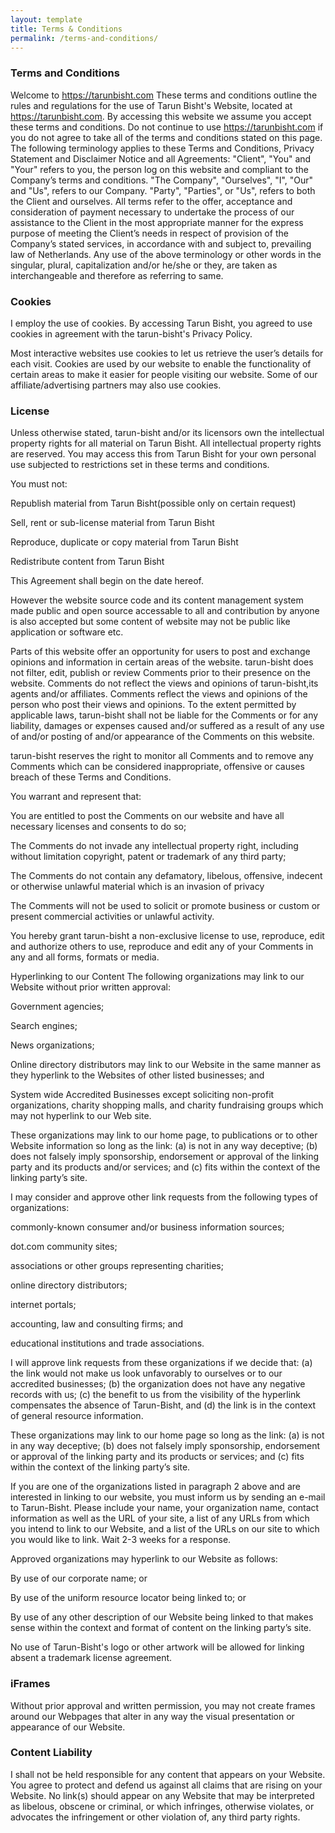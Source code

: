 ```yaml
---
layout: template
title: Terms & Conditions
permalink: /terms-and-conditions/
---
```


### Terms and Conditions
Welcome to https://tarunbisht.com
These terms and conditions outline the rules and regulations for the use of Tarun Bisht's Website, located at https://tarunbisht.com.
By accessing this website we assume you accept these terms and conditions. Do not continue to use https://tarunbisht.com if you do not agree to take all of the terms and conditions stated on this page.
The following terminology applies to these Terms and Conditions, Privacy Statement and Disclaimer Notice and all Agreements: "Client", "You" and "Your" refers to you, the person log on this website and compliant to the Company’s terms and conditions. "The Company", "Ourselves", "I", "Our" and "Us", refers to our Company. "Party", "Parties", or "Us", refers to both the Client and ourselves. All terms refer to the offer, acceptance and consideration of payment necessary to undertake the process of our assistance to the Client in the most appropriate manner for the express purpose of meeting the Client’s needs in respect of provision of the Company’s stated services, in accordance with and subject to, prevailing law of Netherlands. Any use of the above terminology or other words in the singular, plural, capitalization and/or he/she or they, are taken as interchangeable and therefore as referring to same.

### Cookies
I employ the use of cookies. By accessing Tarun Bisht, you agreed to use cookies in agreement with the tarun-bisht's Privacy Policy.

Most interactive websites use cookies to let us retrieve the user’s details for each visit. Cookies are used by our website to enable the functionality of certain areas to make it easier for people visiting our website. Some of our affiliate/advertising partners may also use cookies.

### License
Unless otherwise stated, tarun-bisht and/or its licensors own the intellectual property rights for all material on Tarun Bisht. All intellectual property rights are reserved. You may access this from Tarun Bisht for your own personal use subjected to restrictions set in these terms and conditions.

You must not:

Republish material from Tarun Bisht(possible only on certain request)

Sell, rent or sub-license material from Tarun Bisht

Reproduce, duplicate or copy material from Tarun Bisht

Redistribute content from Tarun Bisht

This Agreement shall begin on the date hereof.

However the website source code and its content management system made public and open source accessable to all and contribution by anyone is also accepted but some content of website may not be public like application or software etc.

Parts of this website offer an opportunity for users to post and exchange opinions and information in certain areas of the website. tarun-bisht does not filter, edit, publish or review Comments prior to their presence on the website. Comments do not reflect the views and opinions of tarun-bisht,its agents and/or affiliates. Comments reflect the views and opinions of the person who post their views and opinions. To the extent permitted by applicable laws, tarun-bisht shall not be liable for the Comments or for any liability, damages or expenses caused and/or suffered as a result of any use of and/or posting of and/or appearance of the Comments on this website.

tarun-bisht reserves the right to monitor all Comments and to remove any Comments which can be considered inappropriate, offensive or causes breach of these Terms and Conditions.

You warrant and represent that:

You are entitled to post the Comments on our website and have all necessary licenses and consents to do so;

The Comments do not invade any intellectual property right, including without limitation copyright, patent or trademark of any third party;

The Comments do not contain any defamatory, libelous, offensive, indecent or otherwise unlawful material which is an invasion of privacy

The Comments will not be used to solicit or promote business or custom or present commercial activities or unlawful activity.

You hereby grant tarun-bisht a non-exclusive license to use, reproduce, edit and authorize others to use, reproduce and edit any of your Comments in any and all forms, formats or media.

Hyperlinking to our Content
The following organizations may link to our Website without prior written approval:

Government agencies;

Search engines;

News organizations;

Online directory distributors may link to our Website in the same manner as they hyperlink to the Websites of other listed businesses; and

System wide Accredited Businesses except soliciting non-profit organizations, charity shopping malls, and charity fundraising groups which may not hyperlink to our Web site.

These organizations may link to our home page, to publications or to other Website information so long as the link: (a) is not in any way deceptive; (b) does not falsely imply sponsorship, endorsement or approval of the linking party and its products and/or services; and (c) fits within the context of the linking party’s site.

I may consider and approve other link requests from the following types of organizations:

commonly-known consumer and/or business information sources;

dot.com community sites;

associations or other groups representing charities;

online directory distributors;

internet portals;

accounting, law and consulting firms; and

educational institutions and trade associations.

I will approve link requests from these organizations if we decide that: (a) the link would not make us look unfavorably to ourselves or to our accredited businesses; (b) the organization does not have any negative records with us; (c) the benefit to us from the visibility of the hyperlink compensates the absence of Tarun-Bisht, and (d) the link is in the context of general resource information.

These organizations may link to our home page so long as the link: (a) is not in any way deceptive; (b) does not falsely imply sponsorship, endorsement or approval of the linking party and its products or services; and (c) fits within the context of the linking party’s site.

If you are one of the organizations listed in paragraph 2 above and are interested in linking to our website, you must inform us by sending an e-mail to Tarun-Bisht. Please include your name, your organization name, contact information as well as the URL of your site, a list of any URLs from which you intend to link to our Website, and a list of the URLs on our site to which you would like to link. Wait 2-3 weeks for a response.

Approved organizations may hyperlink to our Website as follows:

By use of our corporate name; or

By use of the uniform resource locator being linked to; or

By use of any other description of our Website being linked to that makes sense within the context and format of content on the linking party’s site.

No use of Tarun-Bisht's logo or other artwork will be allowed for linking absent a trademark license agreement.

### iFrames
Without prior approval and written permission, you may not create frames around our Webpages that alter in any way the visual presentation or appearance of our Website.

### Content Liability
I shall not be held responsible for any content that appears on your Website. You agree to protect and defend us against all claims that are rising on your Website. No link(s) should appear on any Website that may be interpreted as libelous, obscene or criminal, or which infringes, otherwise violates, or advocates the infringement or other violation of, any third party rights.